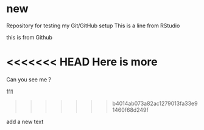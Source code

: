 # new
Repository for testing my Git/GitHub setup
This is a line from RStudio

this is from Github

<<<<<<< HEAD
Here is more
=======
Can you see me？

111
>>>>>>> b4014ab073a82ac1279013fa33e91460f68d249f

add a new text
